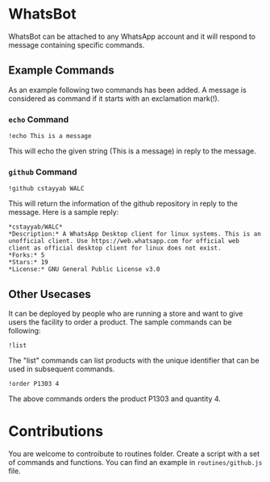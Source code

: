 # WhatsBot
WhatsBot can be attached to any WhatsApp account and it will respond to message containing specific commands. 

## Example Commands
As an example following two commands has been added. A message is considered as command if it starts with an exclamation mark(!). 

### `echo` Command
```
!echo This is a message
```
This will echo the given string (This is a message) in reply to the message.

### `github` Command
```
!github cstayyab WALC
```
This will return the information of the github repository in reply to the message. Here is a sample reply:

```
*cstayyab/WALC*
*Description:* A WhatsApp Desktop client for linux systems. This is an unofficial client. Use https://web.whatsapp.com for official web client as official desktop client for linux does not exist.
*Forks:* 5
*Stars:* 19
*License:* GNU General Public License v3.0
```

## Other Usecases
It can be deployed by people who are running a store and want to give users the facility to order a product. The sample commands can be following:

```
!list 
```
The "list" commands can list products with the unique identifier that can be used in subsequent commands.

```
!order P1303 4
```
The above commands orders the product P1303 and quantity 4.


# Contributions
You are welcome to controibute to routines folder. Create a script with a set of commands and functions. You can find an example in `routines/github.js` file.
